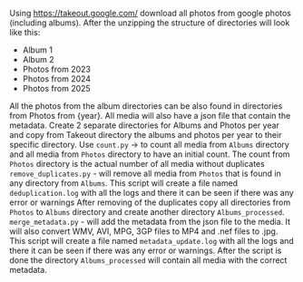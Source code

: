 Using https://takeout.google.com/ download all photos from google photos (including albums).
After the unzipping the structure of directories will look like this:

- Album 1
- Album 2
- Photos from 2023
- Photos from 2024
- Photos from 2025

All the photos from the album directories can be also found in directories from Photos from {year}.
All media will also have a json file that contain the metadata.
Create 2 separate directories for Albums and Photos per year and copy from Takeout directory the albums and photos per year to their specific directory.
Use `count.py` -> to count all media from `Albums` directory and all media from `Photos` directory to have an initial count. The count from `Photos` directory is the actual number of all media without duplicates
`remove_duplicates.py` - will remove all media from `Photos` that is found in any directory from `Albums`. This script will create a file named `deduplication.log` with all the logs and there it can be seen if there was any error or warnings
After removing of the duplicates copy all directories from `Photos` to `Albums` directory and create another directory `Albums_processed`.
`merge_metadata.py` - will add the metadata from the json file to the media. It will also convert WMV, AVI, MPG, 3GP files to MP4 and .nef files to .jpg. This script will create a file named `metadata_update.log` with all the logs and there it can be seen if there was any error or warnings. After the script is done the directory `Albums_processed` will contain all media with the correct metadata.

